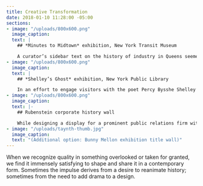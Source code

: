 ```yaml
---
title: Creative Transformation
date: 2018-01-10 11:28:00 -05:00
sections:
- image: "/uploads/800x600.png"
  image_caption: 
  text: |
    ## *Minutes to Midtown* exhibition, New York Transit Museum

    A curator’s sidebar text on the history of industry in Queens seemed abstract. Further research revealed that Queens has been the origin and home of many great American companies. Why not design a “Made in Queens” wall of logos and include some vintage packaging?
- image: "/uploads/800x600.png"
  image_caption: 
  text: |
    ## *Shelley’s Ghost* exhibition, New York Public Library

    In an effort to engage visitors with the poet Percy Bysshe Shelley’s ideas, and to help fulfill the brief to design a dynamic and dramatic exhibition, we suggested four keepsake cards to be made available free of charge in the gallery. We printed the cards letterpress on thick paper and distributed them from a vintage library card catalog drawer.
- image: "/uploads/800x600.png"
  image_caption: 
  text: |-
    ## Rubenstein corporate history wall

    While designing a display for a prominent public relations firm with a long history, we sifted through scores of vintage company photos and artifacts. One thing stood out: a collection of founder’s vintage A–Z Rolodexes. We had them photographed and featured prominently on the final wall. History, connections, and influence compressed into one shot.
- image: "/uploads/taynth-thumb.jpg"
  image_caption: 
  text: "(Additional option: Bunny Mellon exhibition title wall)"
---
```


When we recognize quality in something overlooked or taken for granted, we find it immensely satisfying to shape and share it in a contemporary form. Sometimes the impulse derives from a desire to reanimate history; sometimes from the need to add drama to a design. 